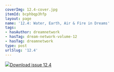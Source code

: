 ```yaml
---
coverImg: 12.4-cover.jpg
itemId: bcphbqp3hfp
layout: page
name: '12.4: Water, Earth, Air & Fire in Dreams'
tags:
- hasAuthor: dreamnetwork
- hasTag: dream-network-volume-12
- hasTag: dreamnetwork
type: post
urlSlug: '12.4'
---
```

<img class="card-journal-img" src="../images/12.4-rect.jpg"/><a href="../files/pdfs/Volume_12/12.4-Dream-Network_Volume-12_No-4.pdf" download="">Download issue 12.4</a>